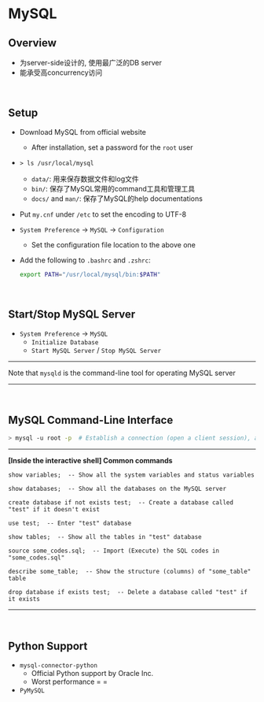 # MySQL

## Overview

* 为server-side设计的, 使用最广泛的DB server
* 能承受高concurrency访问

<br>

## Setup

* Download MySQL from official website

  * After installation,  set a password for the `root` user

* `> ls /usr/local/mysql`

  * `data/`: 用来保存数据文件和log文件
  * `bin/`: 保存了MySQL常用的command工具和管理工具
  * `docs/` and `man/`: 保存了MySQL的help documentations

* Put `my.cnf` under `/etc` to set the encoding to UTF-8

* `System Preference` -> `MySQL` -> `Configuration`

  * Set the configuration file location to the above one

* Add the following to `.bashrc` and `.zshrc`:

  ```bash
  export PATH="/usr/local/mysql/bin:$PATH"
  ```

<br>

## Start/Stop MySQL Server

* `System Preference` -> `MySQL`
  * `Initialize Database`
  * `Start MySQL Server` / `Stop MySQL Server`

***

Note that `mysqld` is the command-line tool for operating MySQL server

***

<br>

## MySQL Command-Line Interface

```bash
> mysql -u root -p  # Establish a connection (open a client session), and enter MySQL interactive shell
```

***

**[Inside the interactive shell] Common commands**

```mysql
show variables;  -- Show all the system variables and status variables
```

```mysql
show databases;  -- Show all the databases on the MySQL server

create database if not exists test;  -- Create a database called "test" if it doesn't exist

use test;  -- Enter "test" database

show tables;  -- Show all the tables in "test" database

source some_codes.sql;  -- Import (Execute) the SQL codes in "some_codes.sql"

describe some_table;  -- Show the structure (columns) of "some_table" table

drop database if exists test;  -- Delete a database called "test" if it exists
```

***

<br>

## Python Support

* `mysql-connector-python`
  * Official Python support by Oracle Inc.
  * Worst performance  = =
* `PyMySQL`

